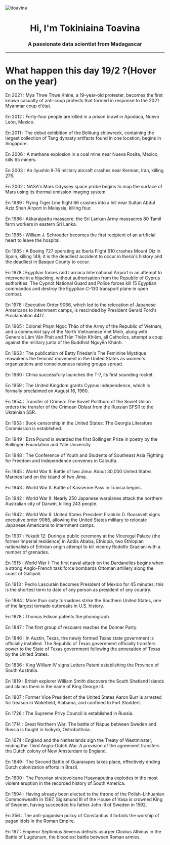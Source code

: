 
<p align="left"> <img src="https://komarev.com/ghpvc/?username=ttoavina&label=Profile%20views&color=0e75b6&style=flat" alt="ttoavina" /> </p>
<h1 align="center">Hi, I'm Tokiniaina Toavina</h1>
<h3 align="center">A passionate data scientist from Madagascar</h3>
    
<hr/>
<h1> What happen this day 19/2 ?(Hover on the year)</h1>

En 2021 : Mya Thwe Thwe Khine, a 19-year-old protester, becomes the first known casualty of anti-coup protests that formed in response to the 2021 Myanmar coup d'état.
<br/><br/>
En 2012 : Forty-four people are killed in a prison brawl in Apodaca, Nuevo León, Mexico.
<br/><br/>
En 2011 : The debut exhibition of the Belitung shipwreck, containing the largest collection of Tang dynasty artifacts found in one location, begins in Singapore.
<br/><br/>
En 2006 : A methane explosion in a coal mine near Nueva Rosita, Mexico, kills 65 miners.
<br/><br/>
En 2003 : An Ilyushin Il-76 military aircraft crashes near Kerman, Iran, killing 275.
<br/><br/>
En 2002 : NASA's Mars Odyssey space probe begins to map the surface of Mars using its thermal emission imaging system.
<br/><br/>
En 1989 : Flying Tiger Line flight 66 crashes into a hill near Sultan Abdul Aziz Shah Airport in Malaysia, killing four.
<br/><br/>
En 1986 : Akkaraipattu massacre: the Sri Lankan Army massacres 80 Tamil farm workers in eastern Sri Lanka.
<br/><br/>
En 1985 : William J. Schroeder becomes the first recipient of an artificial heart to leave the hospital.
<br/><br/>
En 1985 : A Boeing 727 operating as Iberia Flight 610 crashes Mount Oiz in Spain, killing 148; it is the deadliest accident to occur in Iberia's history and the deadliest in Basque County to occur.
<br/><br/>
En 1978 : Egyptian forces raid Larnaca International Airport in an attempt to intervene in a hijacking, without authorisation from the Republic of Cyprus authorities. The Cypriot National Guard and Police forces kill 15 Egyptian commandos and destroy the Egyptian C-130 transport plane in open combat.
<br/><br/>
En 1976 : Executive Order 9066, which led to the relocation of Japanese Americans to internment camps, is rescinded by President Gerald Ford's Proclamation 4417.
<br/><br/>
En 1965 : Colonel Phạm Ngọc Thảo of the Army of the Republic of Vietnam, and a communist spy of the North Vietnamese Viet Minh, along with Generals Lâm Văn Phát and Trần Thiện Khiêm, all Catholics, attempt a coup against the military junta of the Buddhist Nguyễn Khánh.
<br/><br/>
En 1963 : The publication of Betty Friedan's The Feminine Mystique reawakens the feminist movement in the United States as women's organizations and consciousness raising groups spread.
<br/><br/>
En 1960 : China successfully launches the T-7, its first sounding rocket.
<br/><br/>
En 1959 : The United Kingdom grants Cyprus independence, which is formally proclaimed on August 16, 1960.
<br/><br/>
En 1954 : Transfer of Crimea: The Soviet Politburo of the Soviet Union orders the transfer of the Crimean Oblast from the Russian SFSR to the Ukrainian SSR.
<br/><br/>
En 1953 : Book censorship in the United States: The Georgia Literature Commission is established.
<br/><br/>
En 1949 : Ezra Pound is awarded the first Bollingen Prize in poetry by the Bollingen Foundation and Yale University.
<br/><br/>
En 1948 : The Conference of Youth and Students of Southeast Asia Fighting for Freedom and Independence convenes in Calcutta.
<br/><br/>
En 1945 : World War II: Battle of Iwo Jima: About 30,000 United States Marines land on the island of Iwo Jima.
<br/><br/>
En 1943 : World War II: Battle of Kasserine Pass in Tunisia begins.
<br/><br/>
En 1942 : World War II: Nearly 250 Japanese warplanes attack the northern Australian city of Darwin, killing 243 people.
<br/><br/>
En 1942 : World War II: United States President Franklin D. Roosevelt signs executive order 9066, allowing the United States military to relocate Japanese Americans to internment camps.
<br/><br/>
En 1937 : Yekatit 12: During a public ceremony at the Viceregal Palace (the former Imperial residence) in Addis Ababa, Ethiopia, two Ethiopian nationalists of Eritrean origin attempt to kill viceroy Rodolfo Graziani with a number of grenades.
<br/><br/>
En 1915 : World War I: The first naval attack on the Dardanelles begins when a strong Anglo-French task force bombards Ottoman artillery along the coast of Gallipoli.
<br/><br/>
En 1913 : Pedro Lascuráin becomes President of Mexico for 45 minutes; this is the shortest term to date of any person as president of any country.
<br/><br/>
En 1884 : More than sixty tornadoes strike the Southern United States, one of the largest tornado outbreaks in U.S. history.
<br/><br/>
En 1878 : Thomas Edison patents the phonograph.
<br/><br/>
En 1847 : The first group of rescuers reaches the Donner Party.
<br/><br/>
En 1846 : In Austin, Texas, the newly formed Texas state government is officially installed. The Republic of Texas government officially transfers power to the State of Texas government following the annexation of Texas by the United States.
<br/><br/>
En 1836 : King William IV signs Letters Patent establishing the Province of South Australia.
<br/><br/>
En 1819 : British explorer William Smith discovers the South Shetland Islands and claims them in the name of King George III.
<br/><br/>
En 1807 : Former Vice President of the United States Aaron Burr is arrested for treason in Wakefield, Alabama, and confined to Fort Stoddert.
<br/><br/>
En 1726 : The Supreme Privy Council is established in Russia.
<br/><br/>
En 1714 : Great Northern War: The battle of Napue between Sweden and Russia is fought in Isokyrö, Ostrobothnia.
<br/><br/>
En 1674 : England and the Netherlands sign the Treaty of Westminster, ending the Third Anglo-Dutch War. A provision of the agreement transfers the Dutch colony of New Amsterdam to England.
<br/><br/>
En 1649 : The Second Battle of Guararapes takes place, effectively ending Dutch colonization efforts in Brazil.
<br/><br/>
En 1600 : The Peruvian stratovolcano Huaynaputina explodes in the most violent eruption in the recorded history of South America.
<br/><br/>
En 1594 : Having already been elected to the throne of the Polish–Lithuanian Commonwealth  in 1587, Sigismund III of the House of Vasa is crowned King of Sweden, having succeeded his father John III of Sweden in 1592.
<br/><br/>
En 356 : The anti-paganism policy of Constantius II forbids the worship of pagan idols in the Roman Empire.
<br/><br/>
En 197 : Emperor Septimius Severus defeats usurper Clodius Albinus in the Battle of Lugdunum, the bloodiest battle between Roman armies.
<br/><br/>

